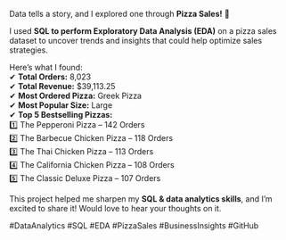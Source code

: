 

Data tells a story, and I explored one through **Pizza Sales!** 🍕  

I used **SQL to perform Exploratory Data Analysis (EDA)** on a pizza sales dataset to uncover trends and insights that could help optimize sales strategies.  

Here’s what I found:  
✔ **Total Orders:** 8,023  
✔ **Total Revenue:** $39,113.25  
✔ **Most Ordered Pizza:** Greek Pizza  
✔ **Most Popular Size:** Large  
✔ **Top 5 Bestselling Pizzas:**  
1️⃣ The Pepperoni Pizza – 142 Orders  
2️⃣ The Barbecue Chicken Pizza – 118 Orders  
3️⃣ The Thai Chicken Pizza – 113 Orders  
4️⃣ The California Chicken Pizza – 108 Orders  
5️⃣ The Classic Deluxe Pizza – 107 Orders  

This project helped me sharpen my **SQL & data analytics skills**, and I’m excited to share it! Would love to hear your thoughts on it.  



#DataAnalytics #SQL #EDA #PizzaSales #BusinessInsights #GitHub
